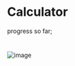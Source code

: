 # Calculator

progress so far;

# 
![image](https://github.com/user-attachments/assets/fddd9cd4-c7ad-4ce7-b618-05bd0c314edd)
